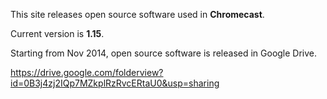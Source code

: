 This site releases open source software used in **Chromecast**.

Current version is **1.15**.

Starting from Nov 2014, open source software is released in Google Drive.

https://drive.google.com/folderview?id=0B3j4zj2IQp7MZkplRzRvcERtaU0&usp=sharing